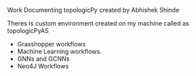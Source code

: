 Work Documenting topologicPy created by Abhishek Shinde

Theres is custom environment created on my machine called as topologicPyAS
* Grasshopper workflows
* Machine Learning workflows.
* GNNs and GCNNs
* Neo4J Workflows
